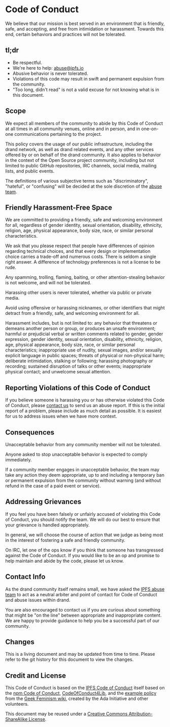 # Code of Conduct

We believe that our mission is best served in an environment that is friendly, safe, and accepting, and free from intimidation or harassment. Towards this end, certain behaviors and practices will not be tolerated.

## tl;dr

- Be respectful.
- We're here to help: [abuse@ipfs.io](mailto:abuse@ipfs.io)
- Abusive behavior is never tolerated.
- Violations of this code may result in swift and permanent expulsion from the community.
- "Too long, didn't read" is not a valid excuse for not knowing what is in this document.

## Scope

We expect all members of the community to abide by this Code of Conduct at all times in all community venues, online and in person, and in one-on-one communications pertaining to the project.

This policy covers the usage of our public infrastructure, including the drand network, as well as drand related events, and any other services offered by or on behalf of the drand community. It also
applies to behavior in the context of the Open Source project community, including but not limited to public GitHub repositories, IRC channels, social media, mailing lists, and public events.

The definitions of various subjective terms such as "discriminatory", "hateful", or "confusing" will be decided at the sole discretion of the [abuse team](#contact-info).

## Friendly Harassment-Free Space

We are committed to providing a friendly, safe and welcoming environment for all, regardless of gender identity, sexual orientation, disability, ethnicity, religion, age, physical appearance, body size, race, or similar personal characteristics.

We ask that you please respect that people have differences of opinion regarding technical choices, and that every design or implementation choice carries a trade-off and numerous costs. There is seldom a single right answer. A difference of technology preferences is not a license to be rude.

Any spamming, trolling, flaming, baiting, or other attention-stealing behavior is not welcome, and will not be tolerated.

Harassing other users is never tolerated, whether via public or private media.

Avoid using offensive or harassing nicknames, or other identifiers that might detract from a friendly, safe, and welcoming environment for all.

Harassment includes, but is not limited to: any behavior that threatens or demeans another person or group, or produces an unsafe environment; harmful or prejudicial verbal or written comments related to gender, gender expression, gender identity, sexual orientation, disability, ethnicity, religion, age, physical appearance, body size, race, or similar personal characteristics; inappropriate use of nudity, sexual images, and/or sexually explicit language in public spaces; threats of physical or non-physical harm; deliberate intimidation, stalking or following; harassing photography or recording; sustained disruption of talks or other events; inappropriate physical contact; and unwelcome sexual attention.

## Reporting Violations of this Code of Conduct

If you believe someone is harassing you or has otherwise violated this Code of Conduct, please [contact us](#contact-info) to send us an abuse report. If this is the initial report of a problem, please include as much detail as possible. It is easiest for us to address issues when we have more context.

## Consequences

Unacceptable behavior from any community member will not be tolerated.

Anyone asked to stop unacceptable behavior is expected to comply immediately.

If a community member engages in unacceptable behavior, the team may take any action they deem appropriate, up to and including a temporary ban or permanent expulsion from the community without warning (and without refund in the case of a paid event or service).

## Addressing Grievances

If you feel you have been falsely or unfairly accused of violating this Code of Conduct, you should notify the team. We will do our best to ensure that your grievance is handled appropriately.

In general, we will choose the course of action that we judge as being most in the interest of fostering a safe and friendly community.

On IRC, let one of the ops know if you think that someone has transgressed against the Code of Conduct. If you would like to be an op and promise to help maintain and abide by the code, please let us know.

## Contact Info

As the drand community itself remains small, we have asked the [IPFS abuse team](https://github.com/ipfs/community/blob/master/code-of-conduct.md#contact-info) to act as a neutral arbiter and point of contact for Code of Conduct and abuse issues within drand.

You are also encouraged to contact us if you are curious about something that might be "on the line" between appropriate and inappropriate content. We are happy to provide guidance to help you be a successful part of our community.

## Changes

This is a living document and may be updated from time to time. Please refer to the git history for this document to view the changes.

## Credit and License

This Code of Conduct is based on the [IPFS Code of Conduct](https://github.com/ipfs/community/blob/master/code-of-conduct.md) itself based on the [npm Code of Conduct](https://www.npmjs.com/policies/conduct), [CodeOfConduct4Lib](https://github.com/code4lib/code-of-conduct/blob/master/code_of_conduct.md), and the [example policy](http://geekfeminism.wikia.com/wiki/Conference_anti-harassment) from the [Geek Feminism wiki](http://geekfeminism.wikia.com/), created by the Ada Initiative and other volunteers.

This document may be reused under a [Creative Commons Attribution-ShareAlike
License](http://creativecommons.org/licenses/by-sa/4.0/).
